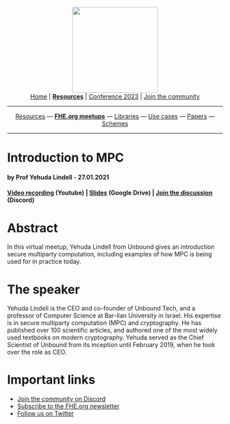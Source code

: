 <!-- Main header navigation -->
<p align="center">
  <img width="200" src="https://user-images.githubusercontent.com/5758427/180978488-db825482-5a58-4c7c-9589-c494a6f0be04.png"><br/>
  <a href="https://fhe-org.github.io">Home</a> | <a href="https://fhe-org.github.io/resources"><b>Resources</b></a> | <a href="https://fhe-org.github.io/conferences/conference-2023/home">Conference 2023</a> | <a href="https://fhe-org.github.io/community">Join the community</a>
</p>
<hr/>
<!-- /Main header navigation -->
<!-- Resource categories links -->
<p align="center">
  <a href="https://fhe-org.github.io/resources">Resources</a>
  —
  <a href="https://fhe-org.github.io/meetups"><b>FHE.org meetups</b></a>
  —
  <a href="https://fhe-org.github.io/resources/libraries">Libraries</a>
  —
  <a href="https://fhe-org.github.io/resources/use-cases">Use cases</a>
  —
  <a href="https://fhe-org.github.io/resources/papers">Papers</a>
  —
  <a href="https://fhe-org.github.io/resources/schemes">Schemes</a>
</p>
<hr/>
<!-- /Resource categories links -->

# Introduction to MPC
#### by Prof Yehuda Lindell - 27.01.2021

#### <a href="https://www.youtube.com/watch?v=aDL_KScy6hA">Video recording</a> (Youtube) | <a href="https://cdn.fhe.org/slides/intrompc-zama-webinar-january-2021.pdf">Slides</a> (Google Drive) | <a href="https://discord.fhe.org">Join the discussion</a> (Discord)

# Abstract
In this virtual meetup, Yehuda Lindell from Unbound gives an introduction secure multiparty computation, including examples of how MPC is being used for in practice today.

# The speaker
Yehuda Lindell is the CEO and co-founder of Unbound Tech, and a professor of Computer Science at Bar-Ilan University in Israel. His expertise is in secure multiparty computation (MPC) and cryptography. He has published over 100 scientific articles, and authored one of the most widely used textbooks on modern cryptography. Yehuda served as the Chief Scientist of Unbound from its inception until February 2019, when he took over the role as CEO.

# Important links
- <a href="https://discord.fhe.org">Join the community on Discord</a>
- <a href="https://fheorg.substack.com">Subscribe to the FHE.org newsletter</a>
- <a href="https://twitter.com/fhe_org">Follow us on Twitter</a>

